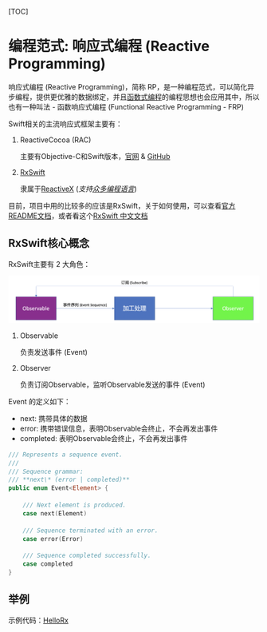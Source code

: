 [TOC]



# 编程范式: 响应式编程 (Reactive Programming)



响应式编程 (Reactive Programming)，简称 RP，是一种编程范式，可以简化异步编程，提供更优雅的数据绑定，并且[函数式编程](编程范式:%20函数式编程%20(Functional%20Programming).md)的编程思想也会应用其中，所以也有一种叫法 - 函数响应式编程 (Functional Reactive Programming - FRP)

Swift相关的主流响应式框架主要有：

1. ReactiveCocoa (RAC)

   主要有Objective-C和Swift版本，[官网](https://reactivecocoa.io) & [GitHub](https://github.com/ReactiveCocoa)

2. [RxSwift](https://github.com/ReactiveX/RxSwift)

   隶属于[ReactiveX](https://github.com/ReactiveX) (*支持[众多编程语言](http://reactivex.io/languages.html)*)

目前，项目中用的比较多的应该是RxSwift，关于如何使用，可以查看[官方README文档](https://github.com/ReactiveX/RxSwift)，或者看这个[RxSwift 中文文档](https://beeth0ven.github.io/RxSwift-Chinese-Documentation/)



## RxSwift核心概念

RxSwift主要有 2 大角色：

![Rx-Observable-and-Observer](Resources/Rx-Observable-and-Observer.png)

1. Observable

   负责发送事件 (Event)

2. Observer

   负责订阅Observable，监听Observable发送的事件 (Event)

Event 的定义如下：

- next: 携带具体的数据
- error: 携带错误信息，表明Observable会终止，不会再发出事件
- completed: 表明Observable会终止，不会再发出事件

```swift
/// Represents a sequence event.
///
/// Sequence grammar: 
/// **next\* (error | completed)**
public enum Event<Element> {

    /// Next element is produced.
    case next(Element)

    /// Sequence terminated with an error.
    case error(Error)

    /// Sequence completed successfully.
    case completed
}
```



## 举例

示例代码：[HelloRx](../../Source/ReactiveProgramming/HelloRx)

